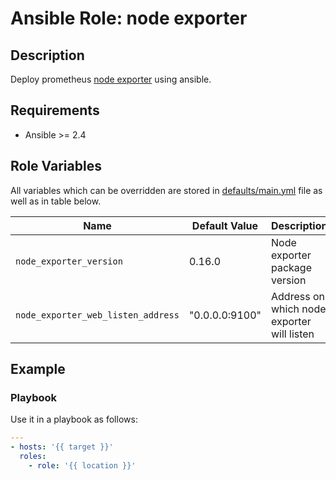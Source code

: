 # Ansible Role: node exporter

## Description

Deploy prometheus [node exporter](https://github.com/prometheus/node_exporter) using ansible.

## Requirements

- Ansible >= 2.4

## Role Variables

All variables which can be overridden are stored in [defaults/main.yml](defaults/main.yml) file as well as in table below.

| Name           | Default Value | Description                        |
| -------------- | ------------- | -----------------------------------|
| `node_exporter_version` | 0.16.0 | Node exporter package version |
| `node_exporter_web_listen_address` | "0.0.0.0:9100" | Address on which node exporter will listen |

## Example

### Playbook

Use it in a playbook as follows:
```yaml
---
- hosts: '{{ target }}'
  roles:
    - role: '{{ location }}'

